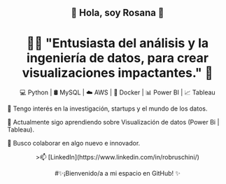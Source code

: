 
<div align="center">

## 👋 Hola, soy Rosana 👋

# 👩‍💻 "Entusiasta del análisis y la ingeniería de datos, para crear visualizaciones impactantes." 🚀

 💻 Python | 🛢️ MySQL | ☁️ AWS | 🐳 Docker | 📊 Power BI | 📈 Tableau

</div>


👀 Tengo interés en la investigación, startups y el mundo de los datos.

🌱 Actualmente sigo aprendiendo sobre Visualización de datos (Power Bi | Tableau).

💞️ Busco colaborar en algo nuevo e innovador.

<div align="center">
>📫 [LinkedIn](https://www.linkedin.com/in/robruschini/)





#✨¡Bienvenido/a a mi espacio en GitHub! ✨
</div>





